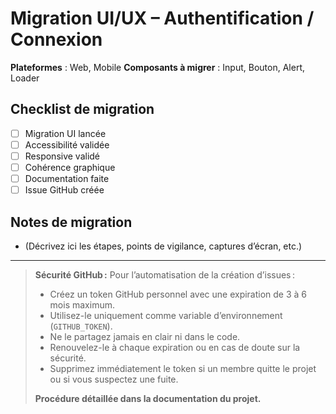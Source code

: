 # Migration UI/UX – Authentification / Connexion

**Plateformes** : Web, Mobile
**Composants à migrer** : Input, Bouton, Alert, Loader

## Checklist de migration

- [ ] Migration UI lancée
- [ ] Accessibilité validée
- [ ] Responsive validé
- [ ] Cohérence graphique
- [ ] Documentation faite
- [ ] Issue GitHub créée

## Notes de migration

- (Décrivez ici les étapes, points de vigilance, captures d’écran, etc.)

---

> **Sécurité GitHub :**
> Pour l’automatisation de la création d’issues :
> - Créez un token GitHub personnel avec une expiration de 3 à 6 mois maximum.
> - Utilisez-le uniquement comme variable d’environnement (`GITHUB_TOKEN`).
> - Ne le partagez jamais en clair ni dans le code.
> - Renouvelez-le à chaque expiration ou en cas de doute sur la sécurité.
> - Supprimez immédiatement le token si un membre quitte le projet ou si vous suspectez une fuite.
> 
> **Procédure détaillée dans la documentation du projet.**
